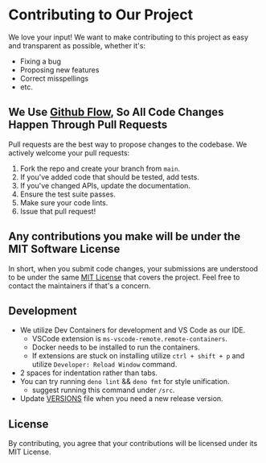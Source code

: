 # Contributing to Our Project

We love your input! We want to make contributing to this project as easy and transparent as possible, whether it's:

- Fixing a bug
- Proposing new features
- Correct misspellings
- etc.

## We Use [Github Flow](https://docs.github.com/en/get-started/quickstart/github-flow), So All Code Changes Happen Through Pull Requests

Pull requests are the best way to propose changes to the codebase. We actively welcome your pull requests:

1. Fork the repo and create your branch from `main`.
2. If you've added code that should be tested, add tests.
3. If you've changed APIs, update the documentation.
4. Ensure the test suite passes.
5. Make sure your code lints.
6. Issue that pull request!

## Any contributions you make will be under the MIT Software License

In short, when you submit code changes, your submissions are understood to be under the same [MIT License](http://choosealicense.com/licenses/mit/) that covers
the project. Feel free to contact the maintainers if that's a concern.

## Development

- We utilize Dev Containers for development and VS Code as our IDE.
  - VSCode extension is `ms-vscode-remote.remote-containers`.
  - Docker needs to be installed to run the containers.
  - If extensions are stuck on installing utilize `ctrl + shift + p` and utilize `Developer: Reload Window` command.
- 2 spaces for indentation rather than tabs.
- You can try running `deno lint` && `deno fmt` for style unification.
  - suggest running this command under `/src`.
- Update [VERSIONS](./VERSION) file when you need a new release version.

## License

By contributing, you agree that your contributions will be licensed under its MIT License.
